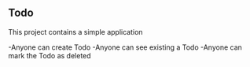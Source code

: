 ## Todo

This project contains a simple application

-Anyone can create Todo
-Anyone can see existing a Todo
-Anyone can mark the Todo as deleted
